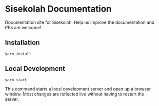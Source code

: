 # Sisekolah Documentation

Documentation site for Sisekolah. Help us improve the documentation and PRs are welcome!

## Installation

```console
yarn install
```

## Local Development

```console
yarn start
```

This command starts a local development server and open up a browser window. Most changes are reflected live without having to restart the server.

